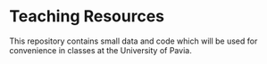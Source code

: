 # Teaching Resources

This repository contains small data and code which will be used for convenience in classes at the University of Pavia.
